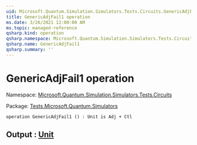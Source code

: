 ```yaml
---
uid: Microsoft.Quantum.Simulation.Simulators.Tests.Circuits.GenericAdjFail1
title: GenericAdjFail1 operation
ms.date: 3/26/2021 12:00:00 AM
ms.topic: managed-reference
qsharp.kind: operation
qsharp.namespace: Microsoft.Quantum.Simulation.Simulators.Tests.Circuits
qsharp.name: GenericAdjFail1
qsharp.summary: ''
---
```


# GenericAdjFail1 operation

Namespace: [Microsoft.Quantum.Simulation.Simulators.Tests.Circuits](xref:Microsoft.Quantum.Simulation.Simulators.Tests.Circuits)

Package: [Tests.Microsoft.Quantum.Simulators](https://nuget.org/packages/Tests.Microsoft.Quantum.Simulators)




```qsharp
operation GenericAdjFail1 () : Unit is Adj + Ctl
```


## Output : [Unit](xref:microsoft.quantum.lang-ref.unit)


